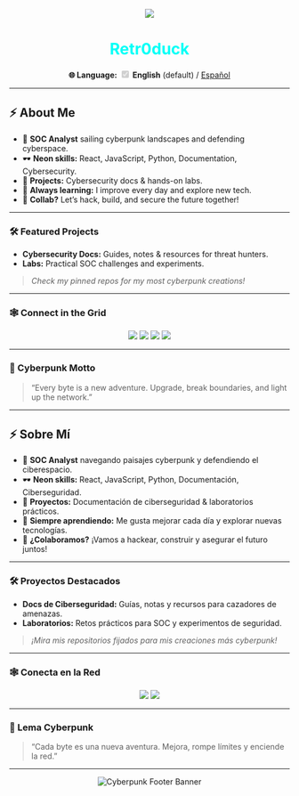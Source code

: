 <!-- Cyberpunk Profile README for Retr0duck - Language Switch (default English) -->

<p align="center">
  <img src="https://readme-typing-svg.demolab.com?font=Fira+Code&size=22&pause=1000&color=FF00C8&center=true&vCenter=true&random=false&width=435&lines=Welcome+to+my+neon+network!;Cybersecurity+is+my+playground.;React+%7C+Python+%7C+JavaScript+%7C+SOC+Analyst" />
</p>

<h1 align="center" style="color:#00fff7;">
  Retr0duck
</h1>

<!-- Language Switch Selector -->
<p align="center">
  <strong>🌐 Language:</strong>
  <input type="checkbox" id="langswitch" checked disabled />
  <label for="langswitch"><strong>English</strong> (default) / <a href="#espanol">Español</a></label>
</p>

---

## ⚡ About Me

- 🦆 **SOC Analyst** sailing cyberpunk landscapes and defending cyberspace.
- 🕶️ **Neon skills:** React, JavaScript, Python, Documentation, Cybersecurity.
- 📂 **Projects:** Cybersecurity docs & hands-on labs.
- 🤖 **Always learning:** I improve every day and explore new tech.
- 🚀 **Collab?** Let’s hack, build, and secure the future together!

---

### 🛠️ Featured Projects

- **Cybersecurity Docs:** Guides, notes & resources for threat hunters.
- **Labs:** Practical SOC challenges and experiments.

> _Check my pinned repos for my most cyberpunk creations!_

---

### 🕸️ Connect in the Grid

<p align="center">
  <a href="https://github.com/Retr0duck" target="_blank"><img src="https://img.shields.io/badge/GitHub-232323?style=for-the-badge&logo=github" /></a>
  <a href="YOUR_LINKEDIN_URL" target="_blank"><img src="https://img.shields.io/badge/LinkedIn-232323?style=for-the-badge&logo=linkedin&logoColor=00fff7" /></a>
  <a href="YOUR_TWITTER_URL" target="_blank"><img src="https://img.shields.io/badge/Twitter-232323?style=for-the-badge&logo=twitter&logoColor=FF00C8" /></a>
  <a href="YOUR_PERSONAL_WEBSITE" target="_blank"><img src="https://img.shields.io/badge/Portfolio-232323?style=for-the-badge&logoColor=FFF200" /></a>
</p>

---

### 💬 Cyberpunk Motto

> “Every byte is a new adventure. Upgrade, break boundaries, and light up the network.”

---

## <a name="espanol"></a>⚡ Sobre Mí

- 🦆 **SOC Analyst** navegando paisajes cyberpunk y defendiendo el ciberespacio.
- 🕶️ **Neon skills:** React, JavaScript, Python, Documentación, Ciberseguridad.
- 📂 **Proyectos:** Documentación de ciberseguridad & laboratorios prácticos.
- 🤖 **Siempre aprendiendo:** Me gusta mejorar cada día y explorar nuevas tecnologías.
- 🚀 **¿Colaboramos?** ¡Vamos a hackear, construir y asegurar el futuro juntos!

---

### 🛠️ Proyectos Destacados

- **Docs de Ciberseguridad:** Guías, notas y recursos para cazadores de amenazas.
- **Laboratorios:** Retos prácticos para SOC y experimentos de seguridad.

> _¡Mira mis repositorios fijados para mis creaciones más cyberpunk!_

---

### 🕸️ Conecta en la Red

<p align="center">
  <a href="https://github.com/Retr0duck" target="_blank"><img src="https://img.shields.io/badge/GitHub-232323?style=for-the-badge&logo=github" /></a>
  <a href="https://www.linkedin.com/in/patricio-villarreal-jimenez-276a412a1/" target="_blank"><img src="https://img.shields.io/badge/LinkedIn-232323?style=for-the-badge&logo=linkedin&logoColor=00fff7" /></a>
 
</p>

---

### 💬 Lema Cyberpunk

> “Cada byte es una nueva aventura. Mejora, rompe límites y enciende la red.”

---

<p align="center">
  <img src="https://capsule-render.vercel.app/api?type=rect&color=gradient&height=100&section=footer&text=Retr0duck%20in%20the%20Cyberpunk%20Grid&fontSize=30&fontAlign=50&fontColor=00fff7" alt="Cyberpunk Footer Banner"/>
</p>
